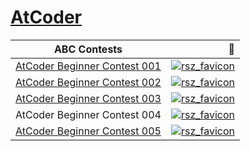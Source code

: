 # [**AtCoder**](https://atcoder.jp/home)

|ABC Contests|:link:|
|:-----:|------:|
|[AtCoder Beginner Contest 001](https://github.com/Md-Sabbir-Ahmed/AtCoder/tree/master/AtCoder%20Beginner%20Contest%20001)|[![rsz_favicon](https://user-images.githubusercontent.com/64752426/84677340-67169880-af50-11ea-8467-005293f25189.png)](https://atcoder.jp/contests/abc001/tasks)|
|[AtCoder Beginner Contest 002](https://github.com/Md-Sabbir-Ahmed/AtCoder/tree/master/AtCoder%20Beginner%20Contest%20002)|[![rsz_favicon](https://user-images.githubusercontent.com/64752426/84677340-67169880-af50-11ea-8467-005293f25189.png)](https://atcoder.jp/contests/abc002/tasks)|
|[AtCoder Beginner Contest 003](https://github.com/Md-Sabbir-Ahmed/AtCoder/tree/master/AtCoder%20Beginner%20Contest%20003)|[![rsz_favicon](https://user-images.githubusercontent.com/64752426/84677340-67169880-af50-11ea-8467-005293f25189.png)](https://atcoder.jp/contests/abc003/tasks)|
|AtCoder Beginner Contest 004|[![rsz_favicon](https://user-images.githubusercontent.com/64752426/84677340-67169880-af50-11ea-8467-005293f25189.png)](https://atcoder.jp/contests/abc004/tasks)|
|[AtCoder Beginner Contest 005](https://github.com/Md-Sabbir-Ahmed/AtCoder/tree/master/AtCoder%20Beginner%20Contest%20005)|[![rsz_favicon](https://user-images.githubusercontent.com/64752426/84677340-67169880-af50-11ea-8467-005293f25189.png)](https://atcoder.jp/contests/abc005/tasks)|
